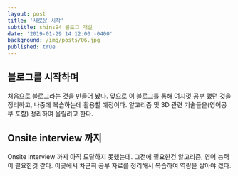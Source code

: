 ```yaml
---
layout: post
title: '새로운 시작'
subtitle: shins94 블로그 개설
date: '2019-01-29 14:12:00 -0400'
background: /img/posts/06.jpg
published: true
---
```

## 블로그를 시작하며

처음으로 블로그라는 것을 만들어 봤다. 앞으로 이 블로그를 통해 여지껏 공부 했던 것을 정리하고, 나중에 복습하는데 활용할 예정이다.
알고리즘 및 3D 관련 기술들을(영어공부 포함) 정리하여 올릴려고 한다.

## Onsite interview 까지

Onsite interview 까지 아직 도달하지 못했는데. 그전에 필요한건 알고리즘, 영어 능력이 필요한것 같다. 이곳에서 차근히 공부 자료를 정리해서 복습하여 역량을 쌓아야 겠다.
